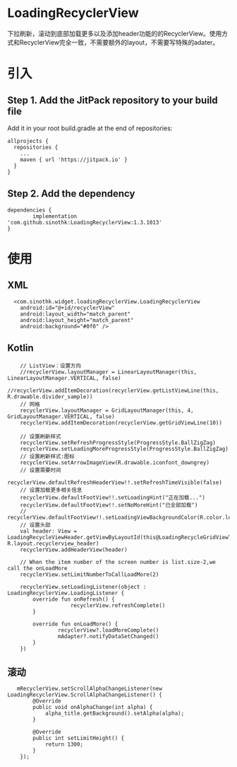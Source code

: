 # LoadingRecyclerView
下拉刷新，滚动到底部加载更多以及添加header功能的的RecyclerView。使用方式和RecyclerView完全一致，不需要额外的layout，不需要写特殊的adater。 

# 引入

## Step 1. Add the JitPack repository to your build file
  Add it in your root build.gradle at the end of repositories:

    allprojects {
      repositories {
        ...
        maven { url 'https://jitpack.io' }
      }
    }
  
## Step 2. Add the dependency

    dependencies {
            implementation 'com.github.sinothk:LoadingRecyclerView:1.3.1013'
    }

# 使用
  ## XML
      <com.sinothk.widget.loadingRecyclerView.LoadingRecyclerView
        android:id="@+id/recyclerView"
        android:layout_width="match_parent"
        android:layout_height="match_parent"
        android:background="#0f0" />
        
  ## Kotlin
    
        // ListView：设置方向
        //recyclerView.layoutManager = LinearLayoutManager(this, LinearLayoutManager.VERTICAL, false)
        //recyclerView.addItemDecoration(recyclerView.getListViewLine(this, R.drawable.divider_sample))
        // 网格
        recyclerView.layoutManager = GridLayoutManager(this, 4, GridLayoutManager.VERTICAL, false)
        recyclerView.addItemDecoration(recyclerView.getGridViewLine(10))

        // 设置刷新样式
        recyclerView.setRefreshProgressStyle(ProgressStyle.BallZigZag)
        recyclerView.setLoadingMoreProgressStyle(ProgressStyle.BallZigZag)
        // 设置刷新样式:图标
        recyclerView.setArrowImageView(R.drawable.iconfont_downgrey)
        // 设置需要时间
        recyclerView.defaultRefreshHeaderView!!.setRefreshTimeVisible(false)
        // 设置加载更多相关信息
        recyclerView.defaultFootView!!.setLoadingHint("正在加载...")
        recyclerView.defaultFootView!!.setNoMoreHint("已全部加载")
        // recyclerView.defaultFootView!!.setLoadingViewBackgroundColor(R.color.load_more_bg)
        // 设置头部
        val header: View = LoadingRecycleViewHeader.getViewByLayoutId(this@LoadingRecycleGridViewTestActivity, R.layout.recyclerview_header)
        recyclerView.addHeaderView(header)

        // When the item number of the screen number is list.size-2,we call the onLoadMore
        recyclerView.setLimitNumberToCallLoadMore(2)

        recyclerView.setLoadingListener(object : LoadingRecyclerView.LoadingListener {
            override fun onRefresh() {
                        recyclerView.refreshComplete()
            }

            override fun onLoadMore() {
                    recyclerView?.loadMoreComplete()
                    mAdapter?.notifyDataSetChanged()
            }
        })
    
## 滚动
  
       mRecyclerView.setScrollAlphaChangeListener(new LoadingRecyclerView.ScrollAlphaChangeListener() {
            @Override
            public void onAlphaChange(int alpha) {
                alpha_title.getBackground().setAlpha(alpha);
            }

            @Override
            public int setLimitHeight() {
                return 1300;
            }
        });
  
